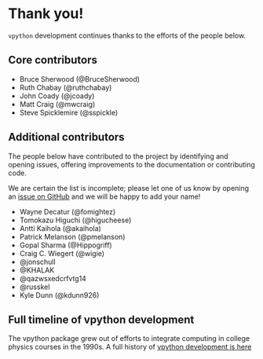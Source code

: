 # Thank you!

`vpython` development continues thanks to the efforts of the people below.

## Core contributors

+ Bruce Sherwood (@BruceSherwood)
+ Ruth Chabay (@ruthchabay)
+ John Coady (@jcoady)
+ Matt Craig (@mwcraig)
+ Steve Spicklemire (@sspickle)

## Additional contributors

The people below have contributed to the project by identifying and opening
issues, offering improvements to the documentation or contributing code.

We are certain the list is incomplete; please let one of us know by opening an [issue on GitHub](https://github.com/vpython/vpython-jupyter/issues) and we will be happy to add your name!

+ Wayne Decatur (@fomightez)
+ Tomokazu Higuchi (@higucheese)
+ Antti Kaihola (@akaihola)
+ Patrick Melanson (@pmelanson)
+ Gopal Sharma (@Hippogriff)
+ Craig C. Wiegert (@wigie)
+ @jonschull
+ @KHALAK
+ @qazwsxedcrfvtg14
+ @russkel
+ Kyle Dunn (@kdunn926)

## Full timeline of vpython development

The vpython package grew out of efforts to integrate computing in college physics courses in the 1990s. A full history of [vpython development is here](https://brucesherwood.net/?p=136)
